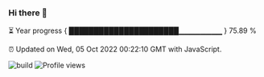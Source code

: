 ### Hi there 👋

⏳ Year progress { ██████████████████████▁▁▁▁▁▁▁▁ } 75.89 %

⏰ Updated on Wed, 05 Oct 2022 00:22:10 GMT with JavaScript.

![build](https://github.com/shenxianpeng/year-progress/workflows/build/badge.svg) ![Profile views](https://gpvc.arturio.dev/shenxianpeng)
